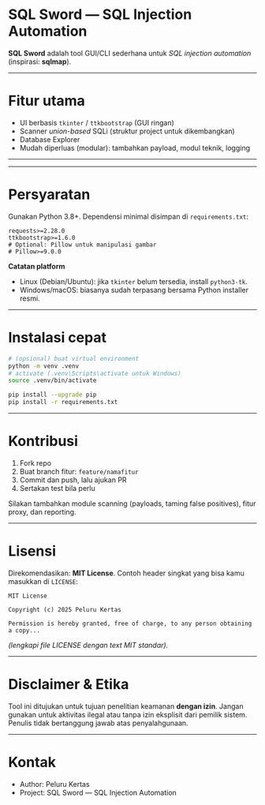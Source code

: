 # SQL Sword — SQL Injection Automation


**SQL Sword** adalah tool GUI/CLI sederhana untuk *SQL injection automation* (inspirasi: **sqlmap**).

---

# Fitur utama

* UI berbasis `tkinter` / `ttkbootstrap` (GUI ringan)
* Scanner *union-based* SQLi (struktur project untuk dikembangkan)
* Database Explorer
* Mudah diperluas (modular): tambahkan payload, modul teknik, logging

---

---

# Persyaratan

Gunakan Python 3.8+. Dependensi minimal disimpan di `requirements.txt`:

```
requests>=2.28.0
ttkbootstrap>=1.6.0
# Optional: Pillow untuk manipulasi gambar
# Pillow>=9.0.0
```

**Catatan platform**

* Linux (Debian/Ubuntu): jika `tkinter` belum tersedia, install `python3-tk`.
* Windows/macOS: biasanya sudah terpasang bersama Python installer resmi.

---

# Instalasi cepat

```bash
# (opsional) buat virtual environment
python -m venv .venv
# activate (.venv\Scripts\activate untuk Windows)
source .venv/bin/activate

pip install --upgrade pip
pip install -r requirements.txt
```

---

# Kontribusi

1. Fork repo
2. Buat branch fitur: `feature/namafitur`
3. Commit dan push, lalu ajukan PR
4. Sertakan test bila perlu

Silakan tambahkan module scanning (payloads, taming false positives), fitur proxy, dan reporting.

---

# Lisensi

Direkomendasikan: **MIT License**. Contoh header singkat yang bisa kamu masukkan di `LICENSE`:

```
MIT License

Copyright (c) 2025 Peluru Kertas

Permission is hereby granted, free of charge, to any person obtaining a copy...
```

*(lengkapi file LICENSE dengan text MIT standar).*

---

# Disclaimer & Etika

Tool ini ditujukan untuk tujuan penelitian keamanan **dengan izin**. Jangan gunakan untuk aktivitas ilegal atau tanpa izin eksplisit dari pemilik sistem. Penulis tidak bertanggung jawab atas penyalahgunaan.

---

# Kontak

* Author: Peluru Kertas
* Project: SQL Sword — SQL Injection Automation




